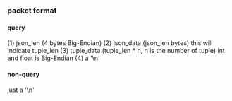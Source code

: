 ### packet format

#### query
(1) json_len (4 bytes Big-Endian)
(2) json_data (json_len bytes) this will indicate tuple_len
(3) tuple_data (tuple_len * n, n is the number of tuple) int and float is Big-Endian
(4) a '\n'

#### non-query
just a '\n'
